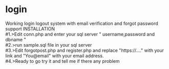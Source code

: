 # login
Working login logout system with email verification and forgot password support
INSTALLATION </br>
#1.>Edit conn.php and enter your sql server " username,password and dbname " </br>
#2.>run sample.sql file in your sql server </br>
#3.>Edit forgotpost.php and register.php and replace "https://...." with your link and "You@email" with your email address. </br>
#4.>Ready to go try it and tell me if there any problem </br>
